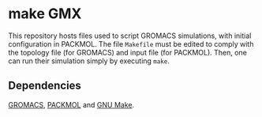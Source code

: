 make GMX
========

This repository hosts files used to script GROMACS simulations, with initial
configuration in PACKMOL. The file `Makefile` must be edited to comply with the
topology file (for GROMACS) and input file (for PACKMOL). Then, one can run
their simulation simply by executing `make`.

Dependencies
------------

[GROMACS](https://www.gromacs.org/), [PACKMOL](https://m3g.github.io/packmol/)
and [GNU Make](https://www.gnu.org/software/make/).

